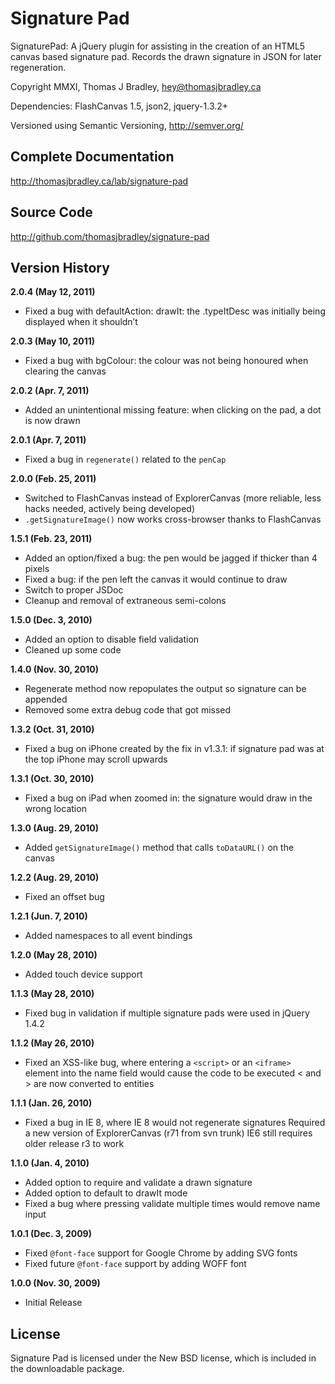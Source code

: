 Signature Pad
===

SignaturePad: A jQuery plugin for assisting in the creation of an HTML5 canvas
based signature pad. Records the drawn signature in JSON for later regeneration.

Copyright MMXI, Thomas J Bradley, <hey@thomasjbradley.ca>

Dependencies: FlashCanvas 1.5, json2, jquery-1.3.2+

Versioned using Semantic Versioning, <http://semver.org/>


Complete Documentation
---
<http://thomasjbradley.ca/lab/signature-pad>


Source Code
---
<http://github.com/thomasjbradley/signature-pad>


Version History
---
**2.0.4 (May 12, 2011)**

- Fixed a bug with defaultAction: drawIt: the .typeItDesc was initially being displayed when it shouldn’t

**2.0.3 (May 10, 2011)**

- Fixed a bug with bgColour: the colour was not being honoured when clearing the canvas

**2.0.2 (Apr. 7, 2011)**

- Added an unintentional missing feature: when clicking on the pad, a dot is now drawn

**2.0.1 (Apr. 7, 2011)**

- Fixed a bug in `regenerate()` related to the `penCap`

**2.0.0 (Feb. 25, 2011)**

- Switched to FlashCanvas instead of ExplorerCanvas (more reliable, less hacks needed, actively being developed)
- `.getSignatureImage()` now works cross-browser thanks to FlashCanvas

**1.5.1 (Feb. 23, 2011)**

- Added an option/fixed a bug: the pen would be jagged if thicker than 4 pixels
- Fixed a bug: if the pen left the canvas it would continue to draw
- Switch to proper JSDoc
- Cleanup and removal of extraneous semi-colons

**1.5.0 (Dec. 3, 2010)**

- Added an option to disable field validation
- Cleaned up some code

**1.4.0 (Nov. 30, 2010)**

- Regenerate method now repopulates the output so signature can be appended
- Removed some extra debug code that got missed

**1.3.2 (Oct. 31, 2010)**

- Fixed a bug on iPhone created by the fix in v1.3.1:
  if signature pad was at the top iPhone may scroll upwards

**1.3.1 (Oct. 30, 2010)**

- Fixed a bug on iPad when zoomed in:
  the signature would draw in the wrong location

**1.3.0 (Aug. 29, 2010)**

- Added `getSignatureImage()` method that calls `toDataURL()` on the canvas

**1.2.2 (Aug. 29, 2010)**

- Fixed an offset bug

**1.2.1 (Jun. 7, 2010)**

- Added namespaces to all event bindings

**1.2.0 (May 28, 2010)**

- Added touch device support

**1.1.3 (May 28, 2010)**

- Fixed bug in validation if multiple signature pads were used in jQuery 1.4.2

**1.1.2 (May 26, 2010)**

- Fixed an XSS-like bug, where entering a `<script>` or an `<iframe>` element into
  the name field would cause the code to be executed
  < and > are now converted to entities

**1.1.1 (Jan. 26, 2010)**

- Fixed a bug in IE 8, where IE 8 would not regenerate signatures
  Required a new version of ExplorerCanvas (r71 from svn trunk)
  IE6 still requires older release r3 to work

**1.1.0 (Jan. 4, 2010)**

- Added option to require and validate a drawn signature
- Added option to default to drawIt mode
- Fixed a bug where pressing validate multiple times would remove name input

**1.0.1 (Dec. 3, 2009)**

- Fixed `@font-face` support for Google Chrome by adding SVG fonts
- Fixed future `@font-face` support by adding WOFF font

**1.0.0 (Nov. 30, 2009)**

- Initial Release


License
---
Signature Pad is licensed under the New BSD license, which is included in the downloadable package.

